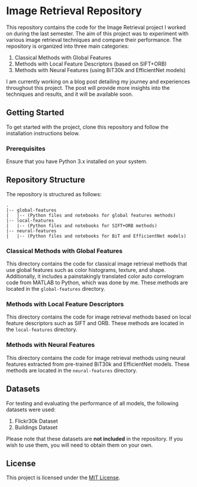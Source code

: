 # Image Retrieval Repository

This repository contains the code for the Image Retrieval project I worked on during the last semester. The aim of this project was to experiment with various image retrieval techniques and compare their performance. The repository is organized into three main categories: 

1. Classical Methods with Global Features
2. Methods with Local Feature Descriptors (based on SIFT+ORB)
3. Methods with Neural Features (using BiT30k and EfficientNet models)

I am currently working on a blog post detailing my journey and experiences throughout this project. The post will provide more insights into the techniques and results, and it will be available soon. 

## Getting Started

To get started with the project, clone this repository and follow the installation instructions below.

### Prerequisites

Ensure that you have Python 3.x installed on your system.

## Repository Structure

The repository is structured as follows:

```
.
|-- global-features
|   |-- (Python files and notebooks for global features methods)
|-- local-features
|   |-- (Python files and notebooks for SIFT+ORB methods)
|-- neural-features
|   |-- (Python files and notebooks for BiT and EfficientNet models)
```

### Classical Methods with Global Features

This directory contains the code for classical image retrieval methods that use global features such as color histograms, texture, and shape. Additionally, it includes a painstakingly translated color auto correlogram code from MATLAB to Python, which was done by me. These methods are located in the `global-features` directory.

### Methods with Local Feature Descriptors

This directory contains the code for image retrieval methods based on local feature descriptors such as SIFT and ORB. These methods are located in the `local-features` directory.

### Methods with Neural Features

This directory contains the code for image retrieval methods using neural features extracted from pre-trained BiT30k and EfficientNet models. These methods are located in the `neural-features` directory.

## Datasets

For testing and evaluating the performance of all models, the following datasets were used:

1. Flickr30k Dataset
2. Buildings Dataset

Please note that these datasets are **not included** in the repository. If you wish to use them, you will need to obtain them on your own.

## License

This project is licensed under the [MIT License](https://opensource.org/licenses/MIT).